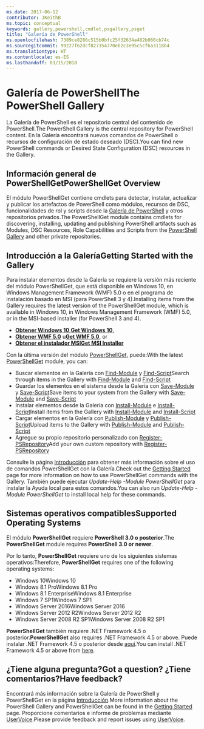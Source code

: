 ```yaml
---
ms.date: 2017-06-12
contributor: JKeithB
ms.topic: conceptual
keywords: gallery,powershell,cmdlet,psgallery,psget
title: "Galería de PowerShell"
ms.openlocfilehash: 7389ce8286c515b0bfc25f32634a482b060cb74c
ms.sourcegitcommit: 99227f62dcf827354770eb2c3e95c5cf6a3118b4
ms.translationtype: HT
ms.contentlocale: es-ES
ms.lasthandoff: 03/15/2018
---
```

# <a name="the-powershell-gallery"></a><span data-ttu-id="a02b8-103">Galería de PowerShell</span><span class="sxs-lookup"><span data-stu-id="a02b8-103">The PowerShell Gallery</span></span>

<span data-ttu-id="a02b8-104">La Galería de PowerShell es el repositorio central del contenido de PowerShell.</span><span class="sxs-lookup"><span data-stu-id="a02b8-104">The PowerShell Gallery is the central repository for PowerShell content.</span></span> <span data-ttu-id="a02b8-105">En la Galería encontrará nuevos comandos de PowerShell o recursos de configuración de estado deseado (DSC).</span><span class="sxs-lookup"><span data-stu-id="a02b8-105">You can find new PowerShell commands or Desired State Configuration (DSC) resources in the Gallery.</span></span>

## <a name="powershellget-overview"></a><span data-ttu-id="a02b8-106">Información general de PowerShellGet</span><span class="sxs-lookup"><span data-stu-id="a02b8-106">PowerShellGet Overview</span></span>

<span data-ttu-id="a02b8-107">El módulo PowerShellGet contiene cmdlets para detectar, instalar, actualizar y publicar los artefactos de PowerShell como módulos, recursos de DSC, funcionalidades de rol y scripts desde la [Galería de PowerShell](https://www.PowerShellGallery.com) y otros repositorios privados.</span><span class="sxs-lookup"><span data-stu-id="a02b8-107">The PowerShellGet module contains cmdlets for discovering, installing, updating and publishing PowerShell artifacts such as Modules, DSC Resources, Role Capabilities and Scripts from the [PowerShell Gallery](https://www.PowerShellGallery.com) and other private repositories.</span></span>

## <a name="getting-started-with-the-gallery"></a><span data-ttu-id="a02b8-108">Introducción a la Galería</span><span class="sxs-lookup"><span data-stu-id="a02b8-108">Getting Started with the Gallery</span></span>

<span data-ttu-id="a02b8-109">Para instalar elementos desde la Galería se requiere la versión más reciente del módulo PowerShellGet, que está disponible en Windows 10, en Windows Management Framework (WMF) 5.0 o en el programa de instalación basado en MSI (para PowerShell 3 y 4).</span><span class="sxs-lookup"><span data-stu-id="a02b8-109">Installing items from the Gallery requires the latest version of the PowerShellGet module, which is available in Windows 10, in Windows Management Framework (WMF) 5.0, or in the MSI-based installer (for PowerShell 3 and 4).</span></span>

- <span data-ttu-id="a02b8-110">[**Obtener Windows 10**](http://go.microsoft.com/fwlink/?LinkID=624830&clcid=0x409),</span><span class="sxs-lookup"><span data-stu-id="a02b8-110">[**Get Windows 10**](http://go.microsoft.com/fwlink/?LinkID=624830&clcid=0x409),</span></span>
- <span data-ttu-id="a02b8-111">[**Obtener WMF 5.0**](http://go.microsoft.com/fwlink/?LinkId=398175) u</span><span class="sxs-lookup"><span data-stu-id="a02b8-111">[**Get WMF 5.0**](http://go.microsoft.com/fwlink/?LinkId=398175), or</span></span>
- [<span data-ttu-id="a02b8-112">**Obtener el instalador MSI**</span><span class="sxs-lookup"><span data-stu-id="a02b8-112">**Get MSI Installer**</span></span>](http://go.microsoft.com/fwlink/?LinkID=746217&clcid=0x409)

<span data-ttu-id="a02b8-113">Con la última versión del módulo [PowerShellGet](http://go.microsoft.com/fwlink/?LinkID=760387&clcid=0x409), puede:</span><span class="sxs-lookup"><span data-stu-id="a02b8-113">With the latest [PowerShellGet](http://go.microsoft.com/fwlink/?LinkID=760387&clcid=0x409) module, you can:</span></span>

-   <span data-ttu-id="a02b8-114">Buscar elementos en la Galería con [Find-Module](https://go.microsoft.com/fwlink/?LinkId=821658) y [Find-Script](https://go.microsoft.com/fwlink/?LinkId=822322)</span><span class="sxs-lookup"><span data-stu-id="a02b8-114">Search through items in the Gallery with [Find-Module](https://go.microsoft.com/fwlink/?LinkId=821658) and [Find-Script](https://go.microsoft.com/fwlink/?LinkId=822322)</span></span>
-   <span data-ttu-id="a02b8-115">Guardar los elementos en el sistema desde la Galería con [Save-Module](https://go.microsoft.com/fwlink/?LinkId=821669) y [Save-Script](https://go.microsoft.com/fwlink/?LinkId=822334)</span><span class="sxs-lookup"><span data-stu-id="a02b8-115">Save items to your system from the Gallery with [Save-Module](https://go.microsoft.com/fwlink/?LinkId=821669) and [Save-Script](https://go.microsoft.com/fwlink/?LinkId=822334)</span></span>
-   <span data-ttu-id="a02b8-116">Instalar elementos desde la Galería con [Install-Module](https://go.microsoft.com/fwlink/?LinkId=821663) e [Install-Script](https://go.microsoft.com/fwlink/?LinkId=822327)</span><span class="sxs-lookup"><span data-stu-id="a02b8-116">Install items from the Gallery with [Install-Module](https://go.microsoft.com/fwlink/?LinkId=821663) and [Install-Script](https://go.microsoft.com/fwlink/?LinkId=822327)</span></span>
-   <span data-ttu-id="a02b8-117">Cargar elementos en la Galería con [Publish-Module](https://go.microsoft.com/fwlink/?LinkId=821666) y [Publish-Script](https://go.microsoft.com/fwlink/?LinkId=822331)</span><span class="sxs-lookup"><span data-stu-id="a02b8-117">Upload items to the Gallery with [Publish-Module](https://go.microsoft.com/fwlink/?LinkId=821666) and [Publish-Script](https://go.microsoft.com/fwlink/?LinkId=822331)</span></span>
-   <span data-ttu-id="a02b8-118">Agregue su propio repositorio personalizado con [Register-PSRepository](https://go.microsoft.com/fwlink/?LinkId=821668)</span><span class="sxs-lookup"><span data-stu-id="a02b8-118">Add your own custom repository with [Register-PSRepository](https://go.microsoft.com/fwlink/?LinkId=821668)</span></span>

<span data-ttu-id="a02b8-119">Consulte la página [Introducción](psgallery/psgallery_gettingstarted.md) para obtener más información sobre el uso de comandos PowerShellGet con la Galería.</span><span class="sxs-lookup"><span data-stu-id="a02b8-119">Check out the [Getting Started](psgallery/psgallery_gettingstarted.md) page for more information on how to use PowerShellGet commands with the Gallery.</span></span> <span data-ttu-id="a02b8-120">También puede ejecutar *Update-Help -Module PowerShellGet* para instalar la Ayuda local para estos comandos.</span><span class="sxs-lookup"><span data-stu-id="a02b8-120">You can also run *Update-Help -Module PowerShellGet* to install local help for these commands.</span></span>

## <a name="supported-operating-systems"></a><span data-ttu-id="a02b8-121">Sistemas operativos compatibles</span><span class="sxs-lookup"><span data-stu-id="a02b8-121">Supported Operating Systems</span></span>

<span data-ttu-id="a02b8-122">El módulo **PowerShellGet** requiere **PowerShell 3.0 o posterior**.</span><span class="sxs-lookup"><span data-stu-id="a02b8-122">The **PowerShellGet** module requires **PowerShell 3.0 or newer**.</span></span>

<span data-ttu-id="a02b8-123">Por lo tanto, **PowerShellGet** requiere uno de los siguientes sistemas operativos:</span><span class="sxs-lookup"><span data-stu-id="a02b8-123">Therefore, **PowerShellGet** requires one of the following operating systems:</span></span>

- <span data-ttu-id="a02b8-124">Windows 10</span><span class="sxs-lookup"><span data-stu-id="a02b8-124">Windows 10</span></span>
- <span data-ttu-id="a02b8-125">Windows 8.1 Pro</span><span class="sxs-lookup"><span data-stu-id="a02b8-125">Windows 8.1 Pro</span></span>
- <span data-ttu-id="a02b8-126">Windows 8.1 Enterprise</span><span class="sxs-lookup"><span data-stu-id="a02b8-126">Windows 8.1 Enterprise</span></span>
- <span data-ttu-id="a02b8-127">Windows 7 SP1</span><span class="sxs-lookup"><span data-stu-id="a02b8-127">Windows 7 SP1</span></span>
- <span data-ttu-id="a02b8-128">Windows Server 2016</span><span class="sxs-lookup"><span data-stu-id="a02b8-128">Windows Server 2016</span></span>
- <span data-ttu-id="a02b8-129">Windows Server 2012 R2</span><span class="sxs-lookup"><span data-stu-id="a02b8-129">Windows Server 2012 R2</span></span>
- <span data-ttu-id="a02b8-130">Windows Server 2008 R2 SP1</span><span class="sxs-lookup"><span data-stu-id="a02b8-130">Windows Server 2008 R2 SP1</span></span>

<span data-ttu-id="a02b8-131">**PowerShellGet** también requiere .NET Framework 4.5 o posterior.</span><span class="sxs-lookup"><span data-stu-id="a02b8-131">**PowerShellGet** also  requires .NET Framework 4.5 or above.</span></span> <span data-ttu-id="a02b8-132">Puede instalar .NET Framework 4.5 o posterior desde [aquí](https://msdn.microsoft.com/library/5a4x27ek.aspx).</span><span class="sxs-lookup"><span data-stu-id="a02b8-132">You can install .NET Framework 4.5 or above from [here](https://msdn.microsoft.com/library/5a4x27ek.aspx).</span></span>


## <a name="got-a-question-have-feedback"></a><span data-ttu-id="a02b8-133">¿Tiene alguna pregunta?</span><span class="sxs-lookup"><span data-stu-id="a02b8-133">Got a question?</span></span> <span data-ttu-id="a02b8-134">¿Tiene comentarios?</span><span class="sxs-lookup"><span data-stu-id="a02b8-134">Have feedback?</span></span>

<span data-ttu-id="a02b8-135">Encontrará más información sobre la Galería de PowerShell y PowerShellGet en la página [Introducción](psgallery/psgallery_gettingstarted.md).</span><span class="sxs-lookup"><span data-stu-id="a02b8-135">More information about the PowerShell Gallery and PowerShellGet can be found in the [Getting Started](psgallery/psgallery_gettingstarted.md) page.</span></span> <span data-ttu-id="a02b8-136">Proporcione comentarios e informe de problemas mediante [UserVoice](http://windowsserver.uservoice.com/forums/301869-powershell).</span><span class="sxs-lookup"><span data-stu-id="a02b8-136">Please provide feedback and report issues using [UserVoice](http://windowsserver.uservoice.com/forums/301869-powershell).</span></span>

